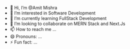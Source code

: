 - 👋 Hi, I’m @Amit Mishra
- 👀 I’m interested in Software Development
- 🌱 I’m currently learning FullStack Development
- 💞️ I’m looking to collaborate on MERN Stack and Next.Js
- 📫 How to reach me ...
- 😄 Pronouns: ...
- ⚡ Fun fact: ...

<!---
amitmishra-20/amitmishra-20 is a ✨ special ✨ repository because its `README.md` (this file) appears on your GitHub profile.
You can click the Preview link to take a look at your changes.
--->
